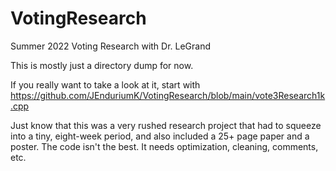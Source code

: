 # VotingResearch
Summer 2022 Voting Research with Dr. LeGrand

This is mostly just a directory dump for now. 

If you really want to take a look at it, start with https://github.com/JEnduriumK/VotingResearch/blob/main/vote3Research1k.cpp

Just know that this was a very rushed research project that had to squeeze into a tiny, eight-week period, and also included a 25+ page paper and a poster. The code isn't the best. It needs optimization, cleaning, comments, etc.
